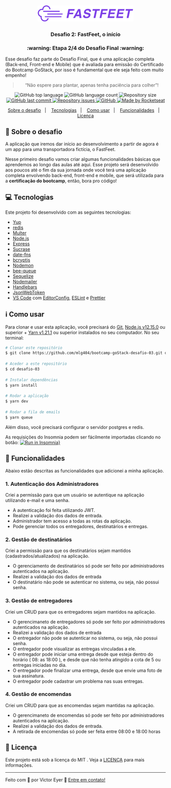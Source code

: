 <h1 align="center">
  <img alt="Fastfeet" title="Fastfeet" src=".github/logo.png" width="300px" />
</h1>

<h3 align="center">
  Desafio 2: FastFeet, o início
</h3>

<h3 align="center">
  :warning: Etapa 2/4 do Desafio Final :warning:
</h3>

<p>Esse desafio faz parte do Desafio Final, que é uma aplicação completa (Back-end, Front-end e Mobile) que é avaliada para emissão do Certificado do Bootcamp GoStack, por isso é fundamental que ele seja feito com muito empenho!</p>

<blockquote align="center">“Não espere para plantar, apenas tenha paciência para colher”!</blockquote>

<p align="center">
  <img alt="GitHub top language" src="https://img.shields.io/github/languages/top/mlg404/bootcamp-goStack-desafio-03.svg">

  <img alt="GitHub language count" src="https://img.shields.io/github/languages/count/mlg404/bootcamp-goStack-desafio-03.svg">

  <img alt="Repository size" src="https://img.shields.io/github/repo-size/mlg404/bootcamp-goStack-desafio-03.svg">
  <a href="https://github.com/mlg404/bootcamp-goStack-desafio-03/commits/master">
    <img alt="GitHub last commit" src="https://img.shields.io/github/last-commit/mlg404/bootcamp-goStack-desafio-03.svg">
  </a>

  <a href="https://github.com/mlg404/bootcamp-goStack-desafio-01/issues">
    <img alt="Repository issues" src="https://img.shields.io/github/issues/mlg404/bootcamp-goStack-desafio-03.svg">
  </a>

  <a href="https://github.com/mlg404/bootcamp-goStack-desafio-03/blob/master/LICENSE">
    <img alt="GitHub" src="https://img.shields.io/github/license/mlg404/bootcamp-goStack-desafio-03.svg">
  </a>

  <a href="https://rocketseat.com.br">
    <img alt="Made by Rocketseat" src="https://img.shields.io/badge/made%20by-Rocketseat-%2304D361">
  </a>

</p>

<p align="center">
  <a href="#rocket-sobre-o-desafio">Sobre o desafio</a>&nbsp;&nbsp;&nbsp;|&nbsp;&nbsp;&nbsp;
  <a href="#computer-tecnologias">Tecnologias</a>&nbsp;&nbsp;&nbsp;|&nbsp;&nbsp;&nbsp;
  <a href="#information_source-como-usar">Como usar</a>&nbsp;&nbsp;&nbsp;|&nbsp;&nbsp;&nbsp;
  <a href="#mag_right-funcionalidades">Funcionalidades</a>&nbsp;&nbsp;&nbsp;|&nbsp;&nbsp;&nbsp;
  <a href="#memo-licença">Licença</a>
</p>

## :rocket: Sobre o desafio

A aplicação que iremos dar início ao desenvolvimento a partir de agora é um app para uma transportadora fictícia, o FastFeet.

Nesse primeiro desafio vamos criar algumas funcionalidades básicas que aprendemos ao longo das aulas até aqui. Esse projeto será desenvolvido aos poucos até o fim da sua jornada onde você terá uma aplicação completa envolvendo back-end, front-end e mobile, que será utilizada para a **certificação do bootcamp**, então, bora pro código!



## :computer: Tecnologias

Este projeto foi desenvolvido com as seguintes tecnologias:

-  [Yup](https://github.com/jquense/yup)
-  [redis](https://redis.io/)
-  [Multer](https://github.com/expressjs/multer)
-  [Node.js](https://nodejs.org/)
-  [Express](https://expressjs.com/)
-  [Sucrase](https://github.com/alangpierce/sucrase)
-  [date-fns](https://date-fns.org/)
-  [bcryptjs](https://github.com/dcodeIO/bcrypt.js)
-  [Nodemon](https://nodemon.io/)
-  [bee-queue](https://github.com/bee-queue/bee-queue)
-  [Sequelize](https://sequelize.org/)
-  [Nodemailer](https://nodemailer.com/about/)
-  [Handlebars](https://handlebarsjs.com/)
-  [JsonWebToken](https://jwt.io/)
-  [VS Code][vc] com [EditorConfig][vceditconfig],  [ESLint][vceslint] e [Prettier][vcprettier]

## :information_source: Como usar

Para clonar e usar esta aplicação, você precisará do [Git](https://git-scm.com), [Node.js v12.15.0][nodejs] ou superior + [Yarn v1.21.1][yarn] ou superior instalados no seu computador. No seu terminal:

```bash
# Clonar este repositório
$ git clone https://github.com/mlg404/bootcamp-goStack-desafio-03.git desafio-03

# Aceder a este repositório
$ cd desafio-03

# Instalar dependências
$ yarn install

# Rodar a aplicação
$ yarn dev

# Rodar a fila de emails
$ yarn queue
```

Além disso, você precisará configurar o servidor postgres e redis.

As requisições do Insomnia podem ser fácilmente importadas clicando no botão:
[![Run in Insomnia}](https://insomnia.rest/images/run.svg)](https://insomnia.rest/run/?label=FastFeet&uri=)

## :mag_right: Funcionalidades

Abaixo estão descritas as funcionalidades que adicionei a minha aplicação.

### **1. Autenticação dos Administradores**

Criei a permissão para que um usuário se autentique na aplicação utilizando e-mail e uma senha.

- A autenticação foi feita utilizando JWT.
- Realizei a validação dos dados de entrada.
- Administrador tem acesso a todas as rotas da aplicação.
- Pode gerenciar todos os entregadores, destinatários e entregas.

### **2. Gestão de destinatários**

Criei a permissão para que os destinatários sejam mantidos (cadastrados/atualizados) na aplicação.

- O gerenciamento de destinatários só pode ser feito por administradores autenticados na aplicação.
- Realizei a validação dos dados de entrada
- O destinatário não pode se autenticar no sistema, ou seja, não possui senha.

### **3. Gestão de entregadores**

Criei um CRUD para que os entregadores sejam mantidos na aplicação.

- O gerencimaneto de entregadores só pode ser feito por administradores autenticados na aplicação.
- Realizei a validação dos dados de entrada
- O entregador não pode se autenticar no sistema, ou seja, não possui senha.
- O entregador pode visualizar as entregas vinculadas a ele.
- O entregador pode iniciar uma entrega desde que esteja dentro do horário ( 08: as 18:00 ), e desde que não tenha atingido a cota de  5 ou entregas iniciadas no dia.
- O entregador pode finalizar uma entrega, desde que envie uma foto de sua assinatura.
- O entregador pode cadastrar um problema nas suas entregas.

### **4. Gestão de encomendas**

Criei um CRUD para que as encomendas sejam mantidas na aplicação.

- O gerencimaneto de encomendas só pode ser feito por administradores autenticados na aplicação.
- Realizei a validação dos dados de entrada.
- A retirada de encomendas só pode ser feita entre 08:00 e 18:00 horas

## :memo: Licença
Este projeto está sob a licença do MIT . Veja a [LICENÇA](https://github.com/mlg404/bootcamp-goStack-desafio-03/blob/master/LICENSE) para mais informações.

---

Feito com 💙 por Victor Eyer :wave: [Entre em contato!](https://www.linkedin.com/in/victoreyer/)

[nodejs]: https://nodejs.org/
[yarn]: https://yarnpkg.com/
[vc]: https://code.visualstudio.com/
[vceditconfig]: https://marketplace.visualstudio.com/items?itemName=EditorConfig.EditorConfig
[vceslint]: https://marketplace.visualstudio.com/items?itemName=dbaeumer.vscode-eslint
[vcprettier]: https://prettier.io/
